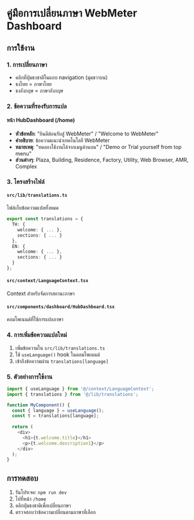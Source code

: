 # คู่มือการเปลี่ยนภาษา WebMeter Dashboard

## การใช้งาน

### 1. การเปลี่ยนภาษา
- คลิกที่ปุ่มธงชาติในแถบ navigation (มุมขวาบน)
- ธงไทย = ภาษาไทย
- ธงอังกฤษ = ภาษาอังกฤษ

### 2. ข้อความที่รองรับการแปล

#### หน้า HubDashboard (/home)
- **หัวข้อหลัก**: "ยินดีต้อนรับสู่ WebMeter" / "Welcome to WebMeter"
- **คำอธิบาย**: ข้อความแนะนำเทคโนโลยี WebMeter
- **หมายเหตุ**: "ทดลองใช้งานได้จากเมนูด้านบน" / "Demo or Trial yourself from top menu"
- **ส่วนต่างๆ**: Plaza, Building, Residence, Factory, Utility, Web Browser, AMR, Complex

### 3. โครงสร้างไฟล์

#### `src/lib/translations.ts`
ไฟล์เก็บข้อความแปลทั้งหมด
```typescript
export const translations = {
  TH: {
    welcome: { ... },
    sections: { ... }
  },
  EN: {
    welcome: { ... },
    sections: { ... }
  }
};
```

#### `src/context/LanguageContext.tsx`
Context สำหรับจัดการสถานะภาษา

#### `src/components/dashboard/HubDashboard.tsx`
คอมโพเนนต์ที่ใช้การแปลภาษา

### 4. การเพิ่มข้อความแปลใหม่

1. เพิ่มข้อความใน `src/lib/translations.ts`
2. ใช้ `useLanguage()` hook ในคอมโพเนนต์
3. เข้าถึงข้อความผ่าน `translations[language]`

### 5. ตัวอย่างการใช้งาน

```typescript
import { useLanguage } from '@/context/LanguageContext';
import { translations } from '@/lib/translations';

function MyComponent() {
  const { language } = useLanguage();
  const t = translations[language];
  
  return (
    <div>
      <h1>{t.welcome.title}</h1>
      <p>{t.welcome.description1}</p>
    </div>
  );
}
```

## การทดสอบ

1. รันโปรเจค: `npm run dev`
2. ไปที่หน้า `/home`
3. คลิกปุ่มธงชาติเพื่อเปลี่ยนภาษา
4. ตรวจสอบว่าข้อความเปลี่ยนตามภาษาที่เลือก
